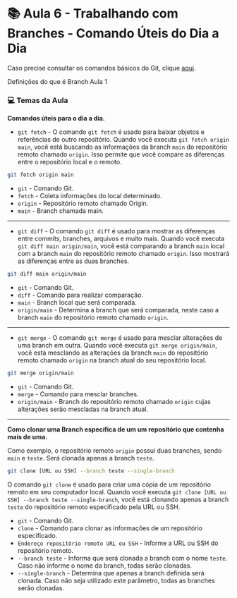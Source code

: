 # :books: Aula 6 - Trabalhando com Branches - Comando Úteis do Dia a Dia

Caso precise consultar os comandos básicos do Git, clique [aqui](./Aula%200%20-%20Estrutura%20Git%20-%20Comandos%20Básicos.md).

Definições do que é Branch Aula 1

### :computer: Temas da Aula

**Comandos úteis para o dia a dia.**

* `git fetch` - O comando `git fetch` é usado para baixar objetos e referências de outro repositório. Quando você executa `git fetch origin main`, você está buscando as informações da branch `main` do repositório remoto chamado `origin`. Isso permite que você compare as diferenças entre o repositório local e o remoto.

```bash
git fetch origin main
```

- `git` - Comando Git.
- `fetch` - Coleta informações do local determinado.
- `origin` - Repositório remoto chamado Origin.
- `main` - Branch chamada main.

***

* `git diff` - O comando `git diff` é usado para mostrar as diferenças entre commits, branches, arquivos e muito mais. Quando você executa `git diff main origin/main`, você está comparando a branch `main` local com a branch `main` do repositório remoto chamado `origin`. Isso mostrará as diferenças entre as duas branches.

```bash
git diff main origin/main
```

- `git` - Comando Git.
- `diff` - Comando para realizar comparação.
- `main` - Branch local que será comparada.
- `origin/main` - Determina a branch que será comparada, neste caso a branch `main` do repositório remoto chamado `origin`.

___

* `git merge` - O comando `git merge` é usado para mesclar alterações de uma branch em outra. Quando você executa `git merge origin/main`, você está mesclando as alterações da branch `main` do repositório remoto chamado `origin` na branch atual do seu repositório local.

```bash
git merge origin/main
```

- `git` - Comando Git.
- `merge` - Comando para mesclar branches.
- `origin/main` - Branch do repositório remoto chamado `origin` cujas alterações serão mescladas na branch atual.

___

**Como clonar uma Branch específica de um um repositório que contenha mais de uma.**

Como exemplo, o repositório remoto `origin` possui duas branches, sendo `main` e `teste`. Será clonada apenas a branch `teste`.

```bash
git clone [URL ou SSH] --branch teste --single-branch
```

O comando `git clone` é usado para criar uma cópia de um repositório remoto em seu computador local. Quando você executa `git clone [URL ou SSH] --branch teste --single-branch`, você está clonando apenas a branch `teste` do repositório remoto especificado pela URL ou SSH.

- `git` - Comando Git.
- `clone` - Comando para clonar as informações de um repositório especificado.
- `Endereço repositório remoto URL ou SSH` - Informe a URL ou SSH do repositório remoto.
- `--branch teste` - Informa que será clonada a branch com o nome `teste`. Caso não informe o nome da branch, todas serão clonadas.
- `--single-branch` - Determina que apenas a branch definida será clonada. Caso não seja utilizado este parâmetro, todas as branches serão clonadas.


